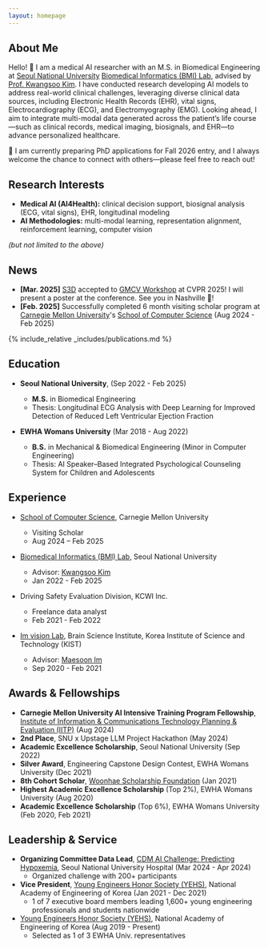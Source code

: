```yaml
---
layout: homepage
---
```


## About Me

Hello! 🌿
I am a medical AI researcher with an M.S. in Biomedical Engineering at [Seoul National University](https://en.snu.ac.kr/) [Biomedical Informatics (BMI) Lab](https://sites.google.com/view/snuh-bmi-lab/home/), advised by [Prof. Kwangsoo Kim](https://scholar.google.co.kr/citations?hl=en&user=GCDi44QAAAAJ&view_op=list_works&sortby=pubdate).
I have conducted research developing AI models to address real-world clinical challenges, leveraging diverse clinical data sources, including Electronic Health Records (EHR), vital signs, Electrocardiography (ECG), and Electromyography (EMG).
Looking ahead, I aim to integrate multi-modal data generated across the patient’s life course—such as clinical records, medical imaging, biosignals, and EHR—to advance personalized healthcare.

📍 I am currently preparing PhD applications for Fall 2026 entry, and I always welcome the chance to connect with others—please feel free to reach out!

## Research Interests

- **Medical AI (AI4Health):** clinical decision support, biosignal analysis (ECG, vital signs), EHR, longitudinal modeling
- **AI Methodologies:** multi-modal learning, representation alignment, reinforcement learning, computer vision

_(but not limited to the above)_

## News

- **[Mar. 2025]** [S3D](https://arxiv.org/pdf/2505.04185) accepted to [GMCV Workshop](https://generative-vision.github.io/workshop-CVPR-25) at CVPR 2025! I will present a poster at the conference. See you in Nashville 🎸!
- **[Feb. 2025]** Successfully completed 6 month visiting scholar program at [Carnegie Mellon University](https://www.cmu.edu/)'s [School of Computer Science](https://s3d.cmu.edu/) (Aug 2024 - Feb 2025)

{% include_relative _includes/publications.md %}
<!-- {% include_relative _includes/services.md %} -->

## Education
- **Seoul National University**, (Sep 2022 - Feb 2025)
  - **M.S.** in Biomedical Engineering
  - Thesis: Longitudinal ECG Analysis with Deep Learning for Improved Detection of Reduced Left Ventricular Ejection Fraction

- **EWHA Womans University** (Mar 2018 - Aug 2022)
  - **B.S.** in Mechanical & Biomedical Engineering (Minor in Computer Engineering)
  - Thesis: AI Speaker–Based Integrated Psychological Counseling System for Children and Adolescents


## Experience
- [School of Computer Science](https://s3d.cmu.edu/), Carnegie Mellon University
  - Visiting Scholar
  - Aug 2024 – Feb 2025

- [Biomedical Informatics (BMI) Lab](https://sites.google.com/view/snuh-bmi-lab/home/), Seoul National University
  - Advisor: [Kwangsoo Kim](https://scholar.google.co.kr/citations?hl=en&user=GCDi44QAAAAJ&view_op=list_works&sortby=pubdate)
  - Jan 2022 - Feb 2025

- Driving Safety Evaluation Division, KCWI Inc.
    - Freelance data analyst
    - Feb 2021 - Feb 2022

- [Im vision Lab](https://imvisionlab.com/), Brain Science Institute, Korea Institute of Science and Technology (KIST)
  - Advisor: [Maesoon Im](https://scholar.google.com/citations?user=jidhBw0AAAAJ&hl=en)
  - Sep 2020 - Feb 2021

## Awards & Fellowships
- **Carnegie Mellon University AI Intensive Training Program Fellowship**, [Institute of Information & Communications Technology Planning & Evaluation (IITP)](https://www.iitp.kr/en/main.it) (Aug 2024)
- **2nd Place**, SNU x Upstage LLM Project Hackathon (May 2024)
- **Academic Excellence Scholarship**, Seoul National University (Sep 2022)
- **Silver Award**, Engineering Capstone Design Contest, EWHA Womans University (Dec 2021)  
- **8th Cohort Scholar**, [Woonhae Scholarship Foundation](https://woonhaefoundation.org/kor/main/main.html) (Jan 2021)
- **Highest Academic Excellence Scholarship** (Top 2%), EWHA Womans University (Aug 2020)
- **Academic Excellence Scholarship** (Top 6%), EWHA Womans University (Feb 2020, Feb 2021)

## Leadership & Service
- **Organizing Committee Data Lead**, [CDM AI Challenge: Predicting Hypoxemia](https://maic.or.kr/challenge/21/info/overview), Seoul National University Hospital (Mar 2024 - Apr 2024)
    - Organized challenge with 200+ participants
- **Vice President**, [Young Engineers Honor Society (YEHS)](https://www.naekyehs.org/), National Academy of Engineering of Korea (Jan 2021 - Dec 2021)
    - 1 of 7 executive board members leading 1,600+ young engineering professionals and students nationwide
- [Young Engineers Honor Society (YEHS)](https://www.naekyehs.org/), National Academy of Engineering of Korea (Aug 2019 - Present)
    - Selected as 1 of 3 EWHA Univ. representatives
